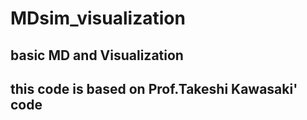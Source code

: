 # MDsim_visualization

## basic MD and Visualization
## this code is based on Prof.Takeshi Kawasaki' code
